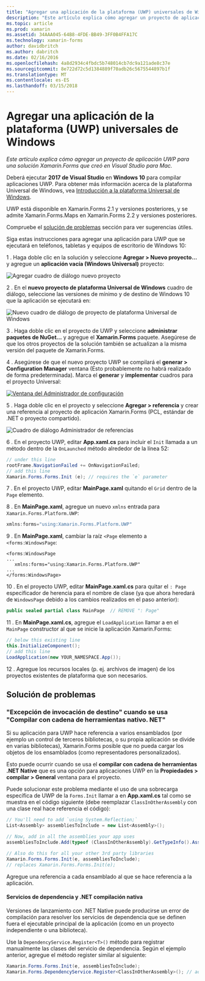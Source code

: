 ```yaml
---
title: "Agregar una aplicación de la plataforma (UWP) universales de Windows"
description: "Este artículo explica cómo agregar un proyecto de aplicación UWP para una solución Xamarin.Forms que creó en Visual Studio para Mac."
ms.topic: article
ms.prod: xamarin
ms.assetid: 34AAA045-64B8-4FDE-BB49-3FF0B4FFA17C
ms.technology: xamarin-forms
author: davidbritch
ms.author: dabritch
ms.date: 02/16/2016
ms.openlocfilehash: 4a8d2934c4fbdc5b748014cb7dc9a121ade8c37e
ms.sourcegitcommit: 8e722d72c5d1384889f70adb26c5675544897b1f
ms.translationtype: MT
ms.contentlocale: es-ES
ms.lasthandoff: 03/15/2018
---
```

# <a name="adding-a-universal-windows-platform-uwp-app"></a>Agregar una aplicación de la plataforma (UWP) universales de Windows

_Este artículo explica cómo agregar un proyecto de aplicación UWP para una solución Xamarin.Forms que creó en Visual Studio para Mac._

Deberá ejecutar **2017 de Visual Studio** en **Windows 10** para compilar aplicaciones UWP. Para obtener más información acerca de la plataforma Universal de Windows, vea [Introducción a la plataforma Universal de Windows](/windows/uwp/get-started/universal-application-platform-guide/).

UWP está disponible en Xamarin.Forms 2.1 y versiones posteriores, y se admite Xamarin.Forms.Maps en Xamarin.Forms 2.2 y versiones posteriores.

Compruebe el <a href="#troubleshooting">solución de problemas</a> sección para ver sugerencias útiles.

Siga estas instrucciones para agregar una aplicación para UWP que se ejecutará en teléfonos, tabletas y equipos de escritorio de Windows 10:

 1 . Haga doble clic en la solución y seleccione **Agregar > Nuevo proyecto...**  y agregue un **aplicación vacía (Windows Universal)** proyecto:

  ![](universal-images/add-wu.png "Agregar cuadro de diálogo nuevo proyecto")

 2 . En el **nuevo proyecto de plataforma Universal de Windows** cuadro de diálogo, seleccione las versiones de mínimo y de destino de Windows 10 que la aplicación se ejecutará en:

  ![](universal-images/target-version.png "Nuevo cuadro de diálogo de proyecto de plataforma Universal de Windows")

 3 . Haga doble clic en el proyecto de UWP y seleccione **administrar paquetes de NuGet...**  y agregue el **Xamarin.Forms** paquete. Asegúrese de que los otros proyectos de la solución también se actualizan a la misma versión del paquete de Xamarin.Forms.

 4 . Asegúrese de que el nuevo proyecto UWP se compilará el **generar > Configuration Manager** ventana (Esto probablemente no habrá realizado de forma predeterminada). Marca el **generar** y **implementar** cuadros para el proyecto Universal:

  [![](universal-images/configuration-sml.png "Ventana del Administrador de configuración")](universal-images/configuration.png#lightbox "ventana del Administrador de configuración")

 5 . Haga doble clic en el proyecto y seleccione **Agregar > referencia** y crear una referencia al proyecto de aplicación Xamarin.Forms (PCL, estándar de .NET o proyecto compartido).

  ![](universal-images/addref-sml.png "Cuadro de diálogo Administrador de referencias")

 6 . En el proyecto UWP, editar **App.xaml.cs** para incluir el `Init` llamada a un método dentro de la `OnLaunched` método alrededor de la línea 52:

```csharp
// under this line
rootFrame.NavigationFailed += OnNavigationFailed;
// add this line
Xamarin.Forms.Forms.Init (e); // requires the `e` parameter
```

 7 . En el proyecto UWP, editar **MainPage.xaml** quitando el `Grid` dentro de la `Page` elemento.

 8 . En **MainPage.xaml**, agregue un nuevo `xmlns` entrada para `Xamarin.Forms.Platform.UWP`:

```csharp
xmlns:forms="using:Xamarin.Forms.Platform.UWP"
```

 9 . En **MainPage.xaml**, cambiar la raíz `<Page` elemento a `<forms:WindowsPage`:

```xaml
<forms:WindowsPage
...
   xmlns:forms="using:Xamarin.Forms.Platform.UWP"
...
</forms:WindowsPage>
```

 10 . En el proyecto UWP, editar **MainPage.xaml.cs** para quitar el `: Page` especificador de herencia para el nombre de clase (ya que ahora heredará de `WindowsPage` debido a los cambios realizados en el paso anterior):

```csharp
public sealed partial class MainPage  // REMOVE ": Page"
```

 11 . En **MainPage.xaml.cs**, agregue el `LoadApplication` llamar a en el `MainPage` constructor al que se inicie la aplicación Xamarin.Forms:

```csharp
// below this existing line
this.InitializeComponent();
// add this line
LoadApplication(new YOUR_NAMESPACE.App());
```

<!--
11 . Double-click **Package.appxmanifest** to set these capabilities
  that are often required:

  Capabilities set:

  * Internet (Client)
  * Location
-->

12 . Agregue los recursos locales (p. ej. archivos de imagen) de los proyectos existentes de plataforma que son necesarios.

<a name="troubleshooting" />

## <a name="troubleshooting"></a>Solución de problemas

<a name="target-invocation-exception" />

### <a name="target-invocation-exception-when-using-compile-with-net-native-tool-chain"></a>"Excepción de invocación de destino" cuando se usa "Compilar con cadena de herramientas nativo. NET"

Si su aplicación para UWP hace referencia a varios ensamblados (por ejemplo un control de terceros bibliotecas, o su propia aplicación se divide en varias bibliotecas), Xamarin.Forms posible que no pueda cargar los objetos de los ensamblados (como representadores personalizados).

Esto puede ocurrir cuando se usa el **compilar con cadena de herramientas .NET Native** que es una opción para aplicaciones UWP en la **Propiedades > compilar > General** ventana para el proyecto.

Puede solucionar este problema mediante el uso de una sobrecarga específica de UWP de la `Forms.Init` llamar a en **App.xaml.cs** tal como se muestra en el código siguiente (debe reemplazar `ClassInOtherAssembly` con una clase real hace referencia el código):

```csharp
// You'll need to add `using System.Reflection;`
List<Assembly> assembliesToInclude = new List<Assembly>();

// Now, add in all the assemblies your app uses
assembliesToInclude.Add(typeof (ClassInOtherAssembly).GetTypeInfo().Assembly);

// Also do this for all your other 3rd party libraries
Xamarin.Forms.Forms.Init(e, assembliesToInclude);
// replaces Xamarin.Forms.Forms.Init(e);
```

Agregue una referencia a cada ensamblado al que se hace referencia a la aplicación.

#### <a name="dependency-services-and-net-native-compilation"></a>Servicios de dependencia y .NET compilación nativa

Versiones de lanzamiento con .NET Native puede producirse un error de compilación para resolver los servicios de dependencia que se definen fuera el ejecutable principal de la aplicación (como en un proyecto independiente o una biblioteca).

Use la `DependencyService.Register<T>()` método para registrar manualmente las clases del servicio de dependencia. Según el ejemplo anterior, agregue el método register similar al siguiente:

```csharp
Xamarin.Forms.Forms.Init(e, assembliesToInclude);
Xamarin.Forms.DependencyService.Register<ClassInOtherAssembly>(); // add this
```
